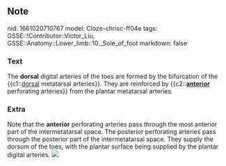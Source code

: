 ## Note
nid: 1661020710767
model: Cloze-chrisc-ff04e
tags: GSSE::!Contributor::Victor_Liu, GSSE::Anatomy::Lower_limb::10._Sole_of_foot
markdown: false

### Text
The <b>dorsal</b> digital arteries of the toes are formed by the
bifurcation of the {{c1::<u>dorsal</u> metatarsal arteries}}. They
are reinforced by {{c2::<b style=""><u>anterior</u></b> perforating
arteries}} from the plantar metatarsal arteries.

### Extra
Note that the <b>anterior</b> perforating arteries pass through the
most anterior part of the intermetatarsal space. The posterior
perforating arteries pass through the posterior part of the
intermetatarsal space. They supply the dorsum of the toes, with the
plantar surface being supplied by the plantar digital arteries.
<img src="paste-ee12e2dc9d5aba2774037442de559845b6696adf.jpg">
